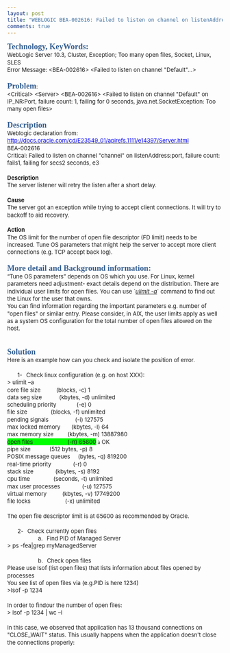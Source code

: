 ```yaml
---
layout: post
title: "WEBLOGIC BEA-002616: Failed to listen on channel on listenAddress:port"
comments: true
---
```

<p style="margin: 0cm 0cm 0pt; mso-line-height-alt: 13.0pt;"><span style="font-size: 14pt;"><strong><span style="color: #365f91;"><span style="font-family: Cambria;">Technology, KeyWords:</span></span></strong></span></p>
<p style="line-height: 13pt; margin: 0cm 0cm 0pt;"><span style="font-size: small;">WebLogic Server 10.3, <span style="mso-bidi-font-weight: bold;">Cluster, Exception;</span> Too many open files, Socket, Linux, SLES</span></p>
<p style="line-height: 13pt; margin: 0cm 0cm 0pt;"><span style="font-size: small;"><span style="mso-bidi-font-weight: bold;">Error Message: </span>&lt;BEA-002616&gt; &lt;Failed to listen on channel "Default"&hellip;&gt;</span></p>
<p style="line-height: 13pt; margin: 0cm 0cm 0pt;"><span style="mso-bidi-font-weight: bold;"><span style="font-size: small;">&nbsp;</span></span></p>
<p style="margin: 0cm 0cm 0pt; mso-line-height-alt: 13.0pt;"><span style="font-size: 14pt;"><strong><span style="font-family: Cambria; color: #365f91;">Problem</span></strong></span><span style="font-size: small;">:</span></p>
<p style="line-height: 13pt; margin: 0cm 0cm 0pt;"><span style="font-size: small;">&lt;Critical&gt; &lt;Server&gt; &lt;BEA-002616&gt; &lt;Failed to listen on channel "Default" on IP_NR:Port, failure count: 1, failing for 0 seconds, java.net.SocketException: Too many open files&gt;</span></p>
<p style="line-height: 13pt; margin: 0cm 0cm 0pt;"><span style="font-size: small;">&nbsp;</span></p>
<p style="margin: 0cm 0cm 0pt; mso-line-height-alt: 13.0pt;"><span style="font-size: 14pt;"><strong><span style="color: #365f91;"><span style="font-family: Cambria;">Description </span></span></strong></span></p>
<p style="line-height: 13pt; margin: 0cm 0cm 0pt;"><span style="mso-bidi-font-weight: bold;"><span style="font-size: small;">Weblogic declaration from: </span></span><a href="http://docs.oracle.com/cd/E23549_01/apirefs.1111/e14397/Server.html" target="_blank"><span style="color: #0000ff; font-size: small;">http://docs.oracle.com/cd/E23549_01/apirefs.1111/e14397/Server.html</span></a></p>
<p style="line-height: 13pt; margin: 0cm 0cm 0pt;"><span style="font-size: small;">BEA-002616 </span></p>
<p style="line-height: 13pt; margin: 0cm 0cm 0pt;"><span style="font-size: small;">Critical: Failed to listen on channel "channel" on listenAddress:port, failure count: fails1, failing for secs2 seconds, e3</span></p>
<p style="line-height: 13pt; margin: 0cm 0cm 0pt;"><span style="font-size: small;">&nbsp;</span></p>
<p style="line-height: 13pt; margin: 0cm 0cm 0pt;"><strong><span style="font-size: small;">Description </span></strong></p>
<p style="line-height: 13pt; margin: 0cm 0cm 0pt;"><span style="font-size: small;">The server listener will retry the listen after a short delay.</span></p>
<p style="line-height: 13pt; margin: 0cm 0cm 0pt;"><span style="font-size: small;">&nbsp;</span></p>
<p style="line-height: 13pt; margin: 0cm 0cm 0pt;"><strong><span style="font-size: small;">Cause </span></strong></p>
<p style="line-height: 13pt; margin: 0cm 0cm 0pt;"><span style="font-size: small;">The server got an exception while trying to accept client connections. It will try to backoff to aid recovery.</span></p>
<p style="line-height: 13pt; margin: 0cm 0cm 0pt;"><span style="font-size: small;">&nbsp;</span></p>
<p style="line-height: 13pt; margin: 0cm 0cm 0pt;"><strong><span style="font-size: small;">Action </span></strong></p>
<p style="line-height: 13pt; margin: 0cm 0cm 0pt;"><span style="font-size: small;">The OS limit for the number of open file descriptor (FD limit) needs to be increased. Tune OS parameters that might help the server to accept more client connections (e.g. TCP accept back log).</span></p>
<p style="line-height: 13pt; margin: 0cm 0cm 0pt;"><span style="font-size: small;">&nbsp;</span></p>
<p style="margin: 0cm 0cm 0pt; mso-line-height-alt: 13.0pt;"><span style="font-size: 14pt;"><strong><span style="color: #365f91;"><span style="font-family: Cambria;">More detail and Background information: </span></span></strong></span></p>
<p style="line-height: 13pt; margin: 0cm 0cm 0pt;"><span style="font-size: small;">&ldquo;Tune OS parameters&rdquo; depends on OS which you use. For Linux, kernel parameters need adjustment- exact details depend on the distribution. There are individual user limits for open files. You can use `<em><span style="text-decoration: underline;">ulimit -a</span></em>` command to find out the Linux for the user that owns.</span></p>
<p style="line-height: 13pt; margin: 0cm 0cm 0pt;"><span style="font-size: small;">You can find information regarding the important parameters e.g. number of "open files" or similar entry. Please consider, in AIX, the user limits apply as well as a system OS configuration for the total number of open files allowed on the host.</span></p>
<p style="line-height: 13pt; margin: 0cm 0cm 0pt;"><span style="font-size: small;">&nbsp;</span></p>
<p style="line-height: 13pt; margin: 0cm 0cm 0pt;"><span style="font-size: small;">&nbsp;</span></p>
<p style="margin: 0cm 0cm 0pt; mso-line-height-alt: 13.0pt;"><span style="font-size: 14pt;"><strong><span style="color: #365f91;"><span style="font-family: Cambria;">Solution</span></span></strong></span></p>
<p style="line-height: 13pt; margin: 0cm 0cm 0pt;"><span style="font-size: small;">Here is an example how can you check and isolate the position of error. </span></p>
<p style="line-height: 13pt; margin: 0cm 0cm 0pt;"><span style="font-size: small;">&nbsp;</span></p>
<p style="line-height: 13pt; text-indent: -18pt; margin: 0cm 0cm 0pt 36pt; mso-list: l0 level1 lfo1;"><span style="mso-fareast-font-family: Arial; mso-bidi-font-family: Arial;"><span style="mso-list: Ignore;"><span style="font-size: small;">1-</span><span style="font: 7pt 'Times New Roman';">&nbsp;&nbsp;&nbsp; </span></span></span><span style="font-size: small;">Check linux configuration (e.g. on host XXX):</span></p>
<p style="line-height: 13pt; margin: 0cm 0cm 0pt;"><span style="font-size: small;">&gt; ulimit &ndash;a</span></p>
<p style="line-height: 13pt; margin: 0cm 0cm 0pt;"><span style="font-size: small;">core file size<span style="mso-spacerun: yes;">&nbsp;&nbsp;&nbsp;&nbsp;&nbsp;&nbsp;&nbsp;&nbsp;&nbsp; </span>(blocks, -c) 1</span></p>
<p style="line-height: 13pt; margin: 0cm 0cm 0pt;"><span style="font-size: small;">data seg size<span style="mso-spacerun: yes;">&nbsp;&nbsp;&nbsp;&nbsp;&nbsp;&nbsp;&nbsp;&nbsp;&nbsp;&nbsp; </span>(kbytes, -d) unlimited</span></p>
<p style="line-height: 13pt; margin: 0cm 0cm 0pt;"><span style="font-size: small;">scheduling priority<span style="mso-spacerun: yes;">&nbsp;&nbsp;&nbsp;&nbsp;&nbsp;&nbsp;&nbsp;&nbsp;&nbsp;&nbsp;&nbsp;&nbsp; </span>(-e) 0</span></p>
<p style="line-height: 13pt; margin: 0cm 0cm 0pt;"><span style="font-size: small;">file size<span style="mso-spacerun: yes;">&nbsp;&nbsp;&nbsp;&nbsp;&nbsp;&nbsp;&nbsp;&nbsp;&nbsp;&nbsp;&nbsp;&nbsp;&nbsp;&nbsp; </span>(blocks, -f) unlimited</span></p>
<p style="line-height: 13pt; margin: 0cm 0cm 0pt;"><span style="font-size: small;">pending signals<span style="mso-spacerun: yes;">&nbsp;&nbsp;&nbsp;&nbsp;&nbsp;&nbsp;&nbsp;&nbsp;&nbsp;&nbsp;&nbsp;&nbsp;&nbsp;&nbsp;&nbsp;&nbsp; </span>(-i) 127575</span></p>
<p style="line-height: 13pt; margin: 0cm 0cm 0pt;"><span style="font-size: small;">max locked memory<span style="mso-spacerun: yes;">&nbsp;&nbsp;&nbsp;&nbsp;&nbsp;&nbsp; </span>(kbytes, -l) 64</span></p>
<p style="line-height: 13pt; margin: 0cm 0cm 0pt;"><span style="font-size: small;">max memory size<span style="mso-spacerun: yes;">&nbsp;&nbsp;&nbsp;&nbsp;&nbsp;&nbsp;&nbsp;&nbsp; </span>(kbytes, -m) 13887980</span></p>
<p style="line-height: 13pt; margin: 0cm 0cm 0pt;"><span style="font-size: small;"><span style="background: lime; mso-highlight: lime;">open files<span style="mso-spacerun: yes;">&nbsp;&nbsp;&nbsp;&nbsp;&nbsp;&nbsp;&nbsp;&nbsp;&nbsp;&nbsp;&nbsp;&nbsp;&nbsp;&nbsp;&nbsp;&nbsp;&nbsp;&nbsp;&nbsp;&nbsp;&nbsp; </span>(-n) 65600</span> <span style="font-family: Wingdings; mso-ascii-font-family: Arial; mso-hansi-font-family: Arial; mso-char-type: symbol; mso-symbol-font-family: Wingdings; mso-no-proof: yes;"><span style="mso-char-type: symbol; mso-symbol-font-family: Wingdings;">&agrave;</span></span> OK</span></p>
<p style="line-height: 13pt; margin: 0cm 0cm 0pt;"><span style="font-size: small;">pipe size<span style="mso-spacerun: yes;">&nbsp;&nbsp;&nbsp;&nbsp;&nbsp;&nbsp;&nbsp;&nbsp;&nbsp;&nbsp;&nbsp; </span>(512 bytes, -p) 8</span></p>
<p style="line-height: 13pt; margin: 0cm 0cm 0pt;"><span style="font-size: small;">POSIX message queues<span style="mso-spacerun: yes;">&nbsp;&nbsp;&nbsp;&nbsp; </span>(bytes, -q) 819200</span></p>
<p style="line-height: 13pt; margin: 0cm 0cm 0pt;"><span style="font-size: small;">real-time priority<span style="mso-spacerun: yes;">&nbsp;&nbsp;&nbsp;&nbsp;&nbsp;&nbsp;&nbsp;&nbsp;&nbsp;&nbsp;&nbsp;&nbsp;&nbsp; </span>(-r) 0</span></p>
<p style="line-height: 13pt; margin: 0cm 0cm 0pt;"><span style="font-size: small;">stack size<span style="mso-spacerun: yes;">&nbsp;&nbsp;&nbsp;&nbsp;&nbsp;&nbsp;&nbsp;&nbsp;&nbsp;&nbsp;&nbsp;&nbsp;&nbsp; </span>(kbytes, -s) 8192</span></p>
<p style="line-height: 13pt; margin: 0cm 0cm 0pt;"><span style="font-size: small;">cpu time<span style="mso-spacerun: yes;">&nbsp;&nbsp;&nbsp;&nbsp;&nbsp;&nbsp;&nbsp;&nbsp;&nbsp;&nbsp;&nbsp;&nbsp;&nbsp;&nbsp; </span>(seconds, -t) unlimited</span></p>
<p style="line-height: 13pt; margin: 0cm 0cm 0pt;"><span style="font-size: small;">max user processes<span style="mso-spacerun: yes;">&nbsp;&nbsp;&nbsp;&nbsp;&nbsp;&nbsp;&nbsp;&nbsp;&nbsp;&nbsp;&nbsp;&nbsp;&nbsp; </span>(-u) 127575</span></p>
<p style="line-height: 13pt; margin: 0cm 0cm 0pt;"><span style="font-size: small;">virtual memory<span style="mso-spacerun: yes;">&nbsp;&nbsp;&nbsp;&nbsp;&nbsp;&nbsp;&nbsp;&nbsp;&nbsp; </span>(kbytes, -v) 17749200</span></p>
<p style="line-height: 13pt; margin: 0cm 0cm 0pt;"><span style="font-size: small;">file locks<span style="mso-spacerun: yes;">&nbsp;&nbsp;&nbsp;&nbsp;&nbsp;&nbsp;&nbsp;&nbsp;&nbsp;&nbsp;&nbsp;&nbsp;&nbsp;&nbsp;&nbsp;&nbsp;&nbsp;&nbsp;&nbsp;&nbsp;&nbsp; </span>(-x) unlimited</span></p>
<p style="line-height: 13pt; margin: 0cm 0cm 0pt;"><span style="font-size: small;">&nbsp;</span></p>
<p style="line-height: 13pt; margin: 0cm 0cm 0pt;"><span style="font-size: small;">The open file descriptor limit is at 65600 as recommended by Oracle. </span></p>
<p style="line-height: 13pt; margin: 0cm 0cm 0pt;"><span style="font-size: small;">&nbsp;</span></p>
<p style="line-height: 13pt; text-indent: -18pt; margin: 0cm 0cm 0pt 36pt; mso-list: l0 level1 lfo1;"><span style="mso-fareast-font-family: Arial; mso-bidi-font-family: Arial;"><span style="mso-list: Ignore;"><span style="font-size: small;">2-</span><span style="font: 7pt 'Times New Roman';">&nbsp;&nbsp;&nbsp; </span></span></span><span style="font-size: small;">Check currently open files</span></p>
<p style="line-height: 13pt; text-indent: -18pt; margin: 0cm 0cm 0pt 72pt; mso-list: l0 level2 lfo1; mso-add-space: auto;"><span style="mso-fareast-font-family: Arial; mso-bidi-font-family: Arial;"><span style="mso-list: Ignore;"><span style="font-size: small;">a.</span><span style="font: 7pt 'Times New Roman';">&nbsp;&nbsp;&nbsp; </span></span></span><span style="font-size: small;">Find PID of Managed Server</span></p>
<p style="line-height: 13pt; margin: 0cm 0cm 0pt;"><span style="font-size: small;">&gt; ps -fea|grep myManagedServer</span></p>
<p style="line-height: 13pt; margin: 0cm 0cm 0pt;"><span style="font-size: small;">&nbsp;</span></p>
<p style="line-height: 13pt; text-indent: -18pt; margin: 0cm 0cm 0pt 72pt; mso-list: l0 level2 lfo1; mso-add-space: auto;"><span style="mso-fareast-font-family: Arial; mso-bidi-font-family: Arial;"><span style="mso-list: Ignore;"><span style="font-size: small;">b.</span><span style="font: 7pt 'Times New Roman';">&nbsp;&nbsp;&nbsp; </span></span></span><span style="font-size: small;">Check open files</span></p>
<p style="line-height: 13pt; margin: 0cm 0cm 0pt;"><span style="font-size: small;">Please use lsof (list open files) that lists information about files opened by processes</span></p>
<p style="line-height: 13pt; margin: 0cm 0cm 0pt;"><span style="font-size: small;">You see list of open files via (e.g.PID is here 1234)</span></p>
<p style="line-height: 13pt; margin: 0cm 0cm 0pt;"><span style="font-size: small;">&gt;lsof -p 1234 <span style="mso-spacerun: yes;">&nbsp;</span></span></p>
<p style="line-height: 13pt; margin: 0cm 0cm 0pt;"><span style="font-size: small;">&nbsp;</span></p>
<p style="line-height: 13pt; margin: 0cm 0cm 0pt;"><span style="font-size: small;">In order to findour the number of open files:</span></p>
<p style="line-height: 13pt; margin: 0cm 0cm 0pt;"><span style="font-size: small;">&gt; lsof -p 1234 | wc &ndash;l</span></p>
<p style="line-height: 13pt; margin: 0cm 0cm 0pt;"><span style="font-size: small;">&nbsp;</span></p>
<p style="line-height: 13pt; margin: 0cm 0cm 0pt;"><span style="font-size: small;">In this case, we observed that application has 13 thousand connections on "CLOSE_WAIT" status. This usually happens when the application doesn't close the connections properly:</span></p>
